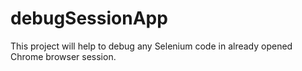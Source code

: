 # debugSessionApp
This project will help to debug any Selenium code in already opened Chrome browser session.
